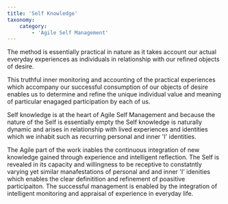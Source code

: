 ```yaml
---
title: 'Self Knowledge'
taxonomy:
    category:
        - 'Agile Self Management'
---
```


The method is essentially practical in nature as it takes account our actual everyday experiences as individuals in relationship with our refined objects of desire. 

This truthful inner monitoring and accounting of the practical experiences which accompany our successful consumption of our objects of desire enables us to determine and refine the unique individual value and meaning of particular enagaged participation by each of us. 

Self knowledge is at the heart of Agile Self Management and because the nature of the Self is essentially empty the Self knowledge is naturally dynamic and arises in relationship with lived experiences and identities which we inhabit such as recurring personal and inner 'I' identities.

The Agile part of the work inables the continuous integration of new knowledge gained through experience and intelligent reflection. The Self is revealed in its capacity and willingness to be receptive to constatntly varying yet similar manafestations of personal and and inner 'I' idenities which enables the clear definitition and refinement of poasitive participaiton. The successful management is enabled by the integration of intelligent monitoring and appraisal of experience in everyday life.

